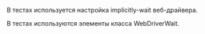 В тестах используется настройка implicitly-wait веб-драйвера.

В тестах используются элементы класса WebDriverWait.
